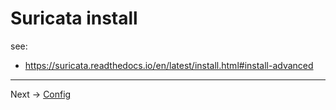 # Suricata install


see:
* https://suricata.readthedocs.io/en/latest/install.html#install-advanced


----

Next -> [Config](config.md)
